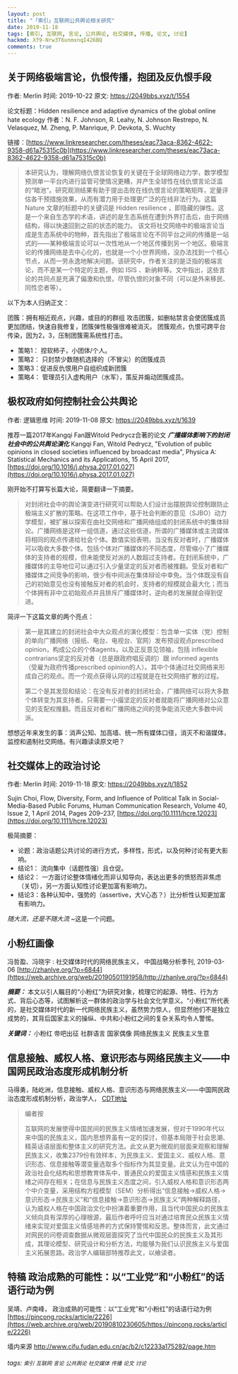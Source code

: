 ```yaml
---
layout: post
title: "「索引」互联网公共舆论相关研究"
date: 2019-11-18
tags: [索引, 互联网, 言论, 公共舆论, 社交媒体, 传播, 论文, 讨论]
hackmd: Xf9-Nrw3T6unmxnqI426BQ
comments: true
---
```



## 关于网络极端言论，仇恨传播，抱团及反仇恨手段
作者: Merlin
时间: 2019-10-22
原文: https://2049bbs.xyz/t/1554

论文标题：Hidden resilience and adaptive dynamics of the global online hate ecology 作者：N. F. Johnson, R. Leahy, N. Johnson Restrepo, N. Velasquez, M. Zheng, P. Manrique, P. Devkota, S. Wuchty

链接：[https://www.linkresearcher.com/theses/eac73aca-8362-4622-9358-d61a75315c0b](https://www.linkresearcher.com/theses/eac73aca-8362-4622-9358-d61a75315c0b)

>本研究认为，理解网络仇恨言论恢复的关键在于全球网络动力学，数学模型预测单一平台内进行监管可使情况更糟，并产生全球性在线仇恨言论泛滥的“暗池”。研究观测结果有助于提出击败在线仇恨言论的策略矩阵，定量评估各干预措施效果，从而有潜力用于处理更广泛的在线非法行为。这篇 Nature 文章的标题中的关键词是 Hidden resilience ，即隐藏的弹性。这是一个来自生态学的术语，讲述的是生态系统在遭到外界打击后，由于网络结构，得以快速回到之前的状态的能力。 该文将社交网络中的极端言论当成是生态系统中的物种，首先指出了极端言论在不同平台之间的传播是一站式的——某种极端言论可以一次性地从一个地区传播到另一个地区。极端言论的传播网络是去中心化的，也就是一个小世界网络，没办法找到一个核心节点，从而一劳永逸地解决问题。该研究中，作者关注的是泛指的极端言论，而不是某一个特定的主题，例如 ISIS 、新纳粹等。文中指出，这些言论的共同点是充满了偏激和仇恨，尽管仇恨的对象不同（可以是外来移民、同性恋者等）。

以下为本人归纳正文：

团簇：拥有相近观点，兴趣，或目的的群组
攻击团簇，如删帖禁言会使团簇成员更加团结，快速自我修复，团簇弹性极强很难被消灭。
团簇观点，仇恨可跨平台传染，因为2，3，压制团簇需系统性打击。 
- 策略1： 捏软柿子，小团体/个人。 
- 策略2： 只封禁少数随机选择的（不冒尖）的团簇成员
- 策略3：促进反仇恨用户自组织成新团簇 
- 策略4： 管理员引入虚构用户（水军），策反并煽动团簇成员。

## 极权政府如何控制社会公共舆论
作者: 逻辑思维
时间: 2019-11-08
原文: https://2049bbs.xyz/t/1639

推荐一篇2017年Kangqi Fan跟Witold Pedrycz合著的论文 ***广播媒体影响下的封闭社会中的公共舆论演化*** 
Kangqi Fan, Witold Pedrycz, "Evolution of public opinions in closed societies influenced by broadcast media", Physica A: Statistical Mechanics and its Applications, 15 April 2017, [https://doi.org/10.1016/j.physa.2017.01.027](https://doi.org/10.1016/j.physa.2017.01.027)

刚开始不打算写长篇大论，简要翻译一下摘要。

>对封闭社会中的舆论演变进行研究可以帮助人们设计出摆脱舆论控制跟防止极端主义扩散的策略。在这项工作中，基于社会判断的意见（SJBO）动力学模型，被扩展以探索在由社交网络和广播网络组成的封闭系统中的集体辩论。广播网络是这样一组信道，通过这些信道，所谓的广播媒体或主流媒体将相同的观点传递给社会个体。数值实验表明，当没有反对者时，广播媒体可以吸收大多数个体。包括个体对广播媒体的不同态度，尽管缩小了广播媒体的支持者的规模，但未能使反对派的人数超过支持者。在封闭系统中，广播媒体的主导地位可以通过引入少量坚定的反对者而被推翻。受反对者和广播媒体之间竞争的影响，很少有中间派在集体辩论中幸免。当个体既没有自己的初始意见也没有接触反对者的机会时，支持者的规模就会最大化；而当个体拥有非中立初始观点并且排斥广播媒体时，逆向者的发展就会得到促进。

简评一下这篇文章的两个亮点：

>第一是其建立的封闭社会中大众观点的演化模型：包含单一实体（党）控制的单向广播网络（报纸、电台、电视台、官网）发布预设观点prescribed opinion，构成公众的个体agents，以及正反意见领袖，包括 inflexible contrarians坚定的反对者（总是跟政府唱反调的）跟 informed agents（受雇为政府传播prescribed opinion的人）。其中个体通过社交网络来形成自己的观点。而一个观点获得认同的过程就是在社交网络扩散的过程。
>
>第二个是其发现和结论：在没有反对者的封闭社会，广播网络可以将大多数个体转变为其支持者。只需要一小撮坚定的反对者就能将广播网络对公众意见的支配权推翻。而且反对者和广播网络之间的竞争能消灭绝大多数中间派。

想想近年来发生的事：消声公知、加高墙、统一所有媒体口径，消灭不和谐媒体，监控和遏制社交网络。有兴趣读读原文吧？

## 社交媒体上的政治讨论
作者: Merlin
时间: 2019-11-18
原文: https://2049bbs.xyz/t/1852

Sujin Choi, Flow, Diversity, Form, and Influence of Political Talk in Social-Media-Based Public Forums, Human Communication Research, Volume 40, Issue 2, 1 April 2014, Pages 209–237, [https://doi.org/10.1111/hcre.12023](https://doi.org/10.1111/hcre.12023)

极简摘要：
- 论题：政治话题公共讨论的进行方式，多样性，形式，以及何种讨论有更大影响。
- 结论1： 流向集中（话题性强）且仓促。
- 结论2： 一方面讨论整体情绪化而非认知导向，表达出更多的愤怒而非焦虑（关切），另一方面认知性讨论更加富有影响力。
- 结论3：各种认知中，强势的（assertive，大V心态？）比分析性认知更加富有影响力。

*随大流，还是不随大流* ~这是一个问题。

## 小粉红画像
冯哲盈、冯晓宇 : 社交媒体时代的网络民族主义， 中国战略分析季刊, 2019-03-06  [http://zhanlve.org/?p=6844](https://web.archive.org/web/20190501191958/http://zhanlve.org/?p=6844)

***摘要：*** 本文以引人瞩目的“小粉红”为研究对象，梳理它的起源、特性、行为方式、背后心态等，试图解析这一群体的政治学与社会文化学意义。“小粉红”所代表的，是社交媒体时代的新一代网络民族主义，虽然势力惊人，但显然他们不是独立成势的，其背后国家主义的操纵、中共和小粉红之间的复杂关系均令人警惕。

***关键词：*** 小粉红 帝吧出征 社群语言 国家偶像 网络民族主义 民族主义生意

## 信息接触、威权人格、意识形态与网络民族主义——中国网民政治态度形成机制分析
马得勇，陆屹洲，信息接触、威权人格、意识形态与网络民族主义——中国网民政治态度形成机制分析，政治学人，  [CDT地址](https://chinadigitaltimes.net/chinese/2019/11/%E6%94%BF%E6%B2%BB%E5%AD%A6%E4%BA%BA-%E4%BF%A1%E6%81%AF%E6%8E%A5%E8%A7%A6%E3%80%81%E5%A8%81%E6%9D%83%E4%BA%BA%E6%A0%BC%E3%80%81%E6%84%8F%E8%AF%86%E5%BD%A2%E6%80%81%E4%B8%8E%E7%BD%91%E7%BB%9C/)

>编者按
>
>互联网的发展使得中国民间的民族主义情绪加速发展，但对于1990年代以来中国的民族主义，国内思想界虽有一定的探讨，但基本局限于社会思潮、精英话语层面和整体主义的研究方法。此文从更为微观的层面来观察和理解民族主义，收集2379份有效样本，为民族主义、爱国主义、威权人格、意识形态、信息接触等潜变量选取多个指标作为其显变量。此文认为在中国的政治社会化结构和思想教育体系中，普通民众的爱国主义情感和民族主义情绪之间存在相关；在信息与民族主义态度之间，引入威权人格和意识形态两个中介变量，采用结构方程模型（SEM）分析得出“信息接触→威权人格→意识形态→民族主义”和“信息接触→意识形态→民族主义”两种解释路径，认为威权人格在中国政治文化中扮演着重要作用，且当代中国民众的民族主义倾向具有深厚的心理根源，最后作者呼吁应当对通过培育民众民族主义情绪来实现对爱国主义情感培养的方式保持警惕和反思。整体而言，此文通过对网民的问卷调查数据从微观层面探究了当代中国民众的民族主义及其形成，其理论模型、研究设计和分析方法，均能够为我们认识民族主义与爱国主义拓展思路。政治学人编辑部特推荐此文，以飨读者。

## 特稿 政治成熟的可能性：以“工业党”和“小粉红”的话语行动为例
吴靖、卢南峰， 政治成熟的可能性：以“工业党”和“小粉红”的话语行动为例 [https://pincong.rocks/article/2226](https://web.archive.org/web/20190810230605/https://pincong.rocks/article/2226)

墙内来源 http://www.cifu.fudan.edu.cn/ac/b2/c12233a175282/page.htm 

###### tags: `索引` `互联网` `言论` `公共舆论` `社交媒体` `传播` `论文` `讨论`
